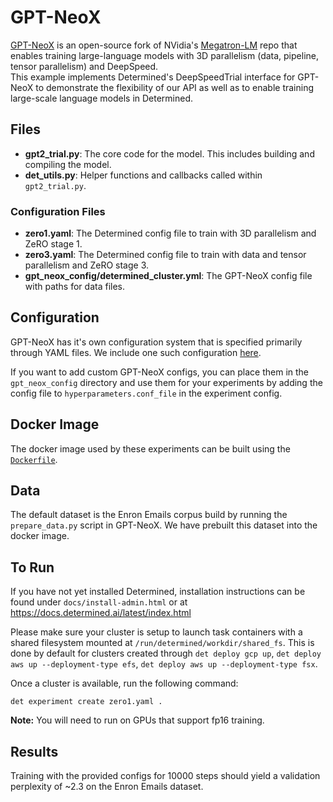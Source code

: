 # GPT-NeoX
[GPT-NeoX](https://github.com/EleutherAI/gpt-neox) is an open-source fork of NVidia's 
[Megatron-LM](https://github.com/NVIDIA/Megatron-LM) repo that enables training large-language
models with 3D parallelism (data, pipeline, tensor parallelism) and DeepSpeed.  
This example implements Determined's DeepSpeedTrial interface for GPT-NeoX to demonstrate
the flexibility of our API as well as to enable training large-scale language models in Determined.

## Files
* **gpt2_trial.py**: The core code for the model. This includes building and compiling the model.
* **det_utils.py**: Helper functions and callbacks called within `gpt2_trial.py`.

### Configuration Files
* **zero1.yaml**: The Determined config file to train with 3D parallelism and ZeRO stage 1.
* **zero3.yaml**: The Determined config file to train with data and tensor parallelism and ZeRO stage 3.
* **gpt_neox_config/determined_cluster.yml**: The GPT-NeoX config file with paths for data files.

## Configuration
GPT-NeoX has it's own configuration system that is specified primarily through YAML files.  We 
include one such configuration [here](gpt_neox_config/determined_cluster.yml).  

If you want to add custom GPT-NeoX configs, you can place them in the `gpt_neox_config` directory 
and use them for your experiments by adding the config file to `hyperparameters.conf_file` in the 
experiment config.

## Docker Image
The docker image used by these experiments can be built using the [`Dockerfile`](Dockerfile).

## Data
The default dataset is the Enron Emails corpus build by running the `prepare_data.py` script 
in GPT-NeoX.  We have prebuilt this dataset into the docker image.  

## To Run
If you have not yet installed Determined, installation instructions can be found
under `docs/install-admin.html` or at https://docs.determined.ai/latest/index.html

Please make sure your cluster is setup to launch task containers with a shared filesystem 
mounted at `/run/determined/workdir/shared_fs`.  This is done by default for clusters created through
`det deploy gcp up`, `det deploy aws up --deployment-type efs`, `det deploy aws up --deployment-type fsx`.   

Once a cluster is available, run the following command: 
```
det experiment create zero1.yaml .
```

**Note:** You will need to run on GPUs that support fp16 training. 

## Results
Training with the provided configs for 10000 steps should yield a validation perplexity of ~2.3 on
the Enron Emails dataset. 
